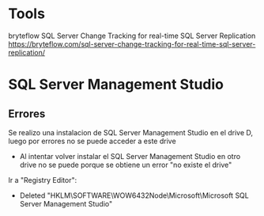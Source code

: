
# Tools

bryteflow
SQL Server Change Tracking for real-time SQL Server Replication
https://bryteflow.com/sql-server-change-tracking-for-real-time-sql-server-replication/




# SQL Server Management Studio 


**Errores**
-------------------

Se realizo una instalacion de SQL Server Management Studio en el drive D, luego por errores no se puede acceder a este drive
- Al intentar volver instalar el SQL Server Management Studio en otro drive no se puede porque se obtiene un error "no existe el drive" 

Ir a "Registry Editor":
- Deleted "HKLM\SOFTWARE\WOW6432Node\Microsoft\Microsoft SQL Server Management Studio"


